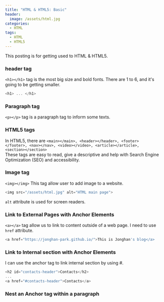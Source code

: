 ```yaml
---
title: "HTML & HTML5: Basic"
header:
  image: /assets/html.jpg
categories:
  - HTML
tags:
  - HTML
  - HTML5
---
```


This posting is for getting used to HTML & HTML5.

### header tag

`<h1></h1>` tag is the most big size and bold fonts. There are 1 to 6, and it's going to be getting smaller.

```js
<h1> ... </h1>
```

### Paragraph tag

`<p></p>` tag is a paragraph tag to inform some texts.

### HTML5 tags

In HTML5, there are `<main></main>, <header></header>, <footer></footer>, <nav></nav>, <video></video>, <article></article>, <section></section>`  
These tags are easy to read, give a descriptive and help with Search Engine Optimization (SEO) and accessibility.

### Image tag

`<img></img>` This tag allow user to add image to a website.

```js
<img src="/assets/html.jpg" alt="HTML main page">
```

`alt` attribute is used for screen readers.

### Link to External Pages with Anchor Elements
```<a></a>``` tag allow us to link to content outside of a web page. I need to use ```href``` attribute.
```js
<a href="https://jonghan-park.github.io/">This is Jonghan's blog</a>
```  
### Link to Internal section with Anchor Elements
I can use the anchor tag to link internal section by using #.  
```js
<h2 id="contacts-header">Contacts</h2>
...
<a href="#contacts-header">Contacts</a>
```  
### Nest an Anchor tag within a paragraph
